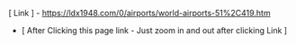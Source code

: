 [ Link ] - 
https://ldx1948.com/0/airports/world-airports-51%2C419.htm
 - [ After Clicking this page link - Just zoom in and out after clicking Link ]
